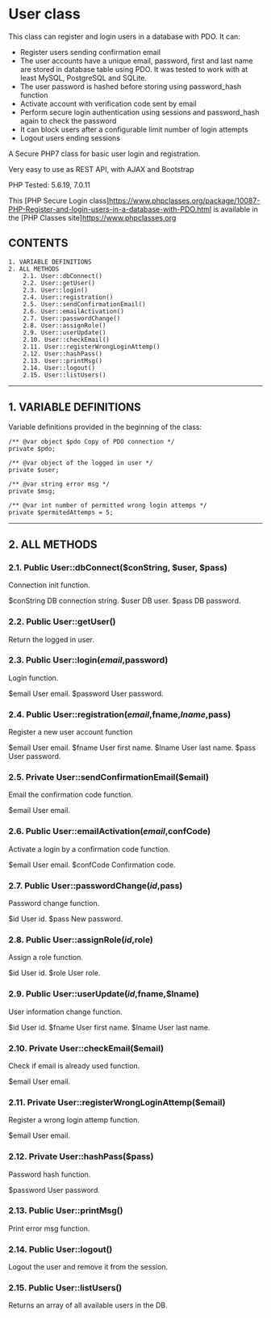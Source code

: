 # User class
This class can register and login users in a database with PDO. It can:

- Register users sending confirmation email
- The user accounts have a unique email, password, first and last name are stored in database table using PDO. It was tested to work with at least MySQL, PostgreSQL and SQLite.
- The user password is hashed before storing using password_hash function
- Activate account with verification code sent by email
- Perform secure login authentication using sessions and password_hash again to check the password
- It can block users after a configurable limit number of login attempts
- Logout users ending sessions

A Secure PHP7 class for basic user login and registration.

Very easy to use as REST API, with AJAX and Bootstrap

PHP Tested: 5.6.19, 7.0.11

This [PHP Secure Login class]https://www.phpclasses.org/package/10087-PHP-Register-and-login-users-in-a-database-with-PDO.html is available in the [PHP Classes site]https://www.phpclasses.org


## CONTENTS

	1. VARIABLE DEFINITIONS
	2. ALL METHODS
		2.1. User::dbConnect()
		2.2. User::getUser()
		2.3. User::login()
		2.4. User::registration()
		2.5. User::sendConfirmationEmail()
		2.6. User::emailActivation()
		2.7. User::passwordChange()
		2.8. User::assignRole()
		2.9. User::userUpdate()
		2.10. User::checkEmail()
		2.11. User::registerWrongLoginAttemp()
		2.12. User::hashPass()
		2.13. User::printMsg()
		2.14. User::logout()
		2.15. User::listUsers()

* * *


## 1. VARIABLE DEFINITIONS

Variable definitions provided in the beginning of the class:

	/** @var object $pdo Copy of PDO connection */
	private $pdo;

	/** @var object of the logged in user */
	private $user;

	/** @var string error msg */
	private $msg;

	/** @var int number of permitted wrong login attemps */
	private $permitedAttemps = 5;
	
* * *
	
	
## 2. ALL METHODS

### 2.1. Public User::dbConnect($conString, $user, $pass)

Connection init function.

$conString		DB connection string.
$user			DB user.
$pass			DB password.

### 2.2. Public User::getUser()

Return the logged in user.

### 2.3. Public User::login($email,$password)

Login function. 

$email			User email.
$password		User password.

### 2.4. Public User::registration($email,$fname,$lname,$pass)

Register a new user account function

$email			User email.
$fname			User first name.
$lname			User last name.
$pass 			User password.

### 2.5. Private User::sendConfirmationEmail($email)

Email the confirmation code function.

$email			User email.

### 2.6. Public User::emailActivation($email,$confCode)

Activate a login by a confirmation code function.

$email			User email.
$confCode		Confirmation code.

### 2.7. Public User::passwordChange($id,$pass)

Password change function.

$id			User id.
$pass			New password.

### 2.8. Public User::assignRole($id,$role)

Assign a role function.

$id			User id.
$role			User role.

### 2.9. Public User::userUpdate($id,$fname,$lname)

User information change function.

$id			User id.
$fname			User first name.
$lname			User last name.

### 2.10. Private User::checkEmail($email)

Check if email is already used function.

$email			User email.

### 2.11. Private User::registerWrongLoginAttemp($email)

Register a wrong login attemp function.

$email			User email.

### 2.12. Private User::hashPass($pass)

Password hash function.

$password		User password.

### 2.13. Public User::printMsg()

Print error msg function.

### 2.14. Public User::logout()

Logout the user and remove it from the session.

### 2.15. Public User::listUsers()

Returns an array of all available users in the DB.
